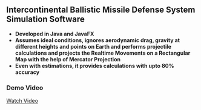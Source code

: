 ## Intercontinental Ballistic Missile Defense System Simulation Software



- **Developed in Java and JavaFX**
- **Assumes ideal conditions, ignores aerodynamic drag, gravity at different heights and points on Earth and performs projectile calculations and projects the Realtime Movements on a Rectangular Map with the help of Mercator Projection**
- **Even with estimations, it provides calculations with upto 80% accuracy**

### Demo Video


  <a href="https://youtu.be/ZmyxlOCW808?si=sTUfuwg0d4s-ns5f">
    Watch Video
  </a>
